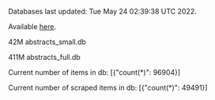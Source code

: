 Databases last updated: Tue May 24 02:39:38 UTC 2022. 

Available [here](https://github.com/cbeauhilton/ash-db/releases).


42M	abstracts_small.db

411M	abstracts_full.db

Current number of items in db:
[{"count(*)": 96904}]

Current number of scraped items in db:
[{"count(*)": 49491}]
